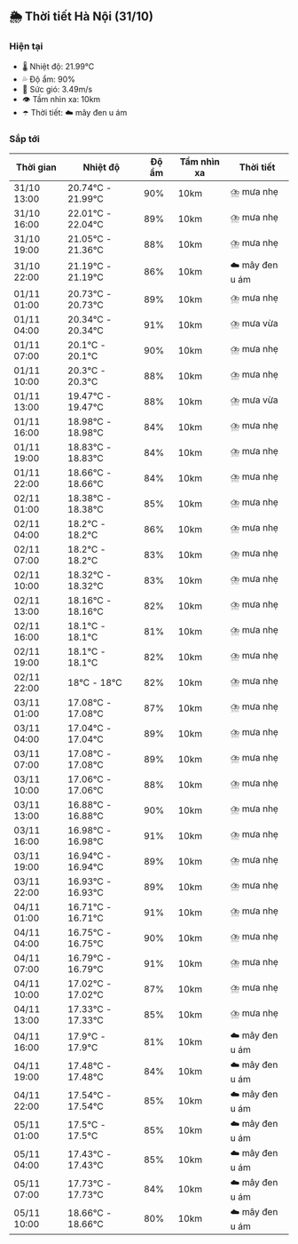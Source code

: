 ## 🌦️ Thời tiết Hà Nội (31/10)

### Hiện tại

- 🌡️ Nhiệt độ: 21.99℃
- 💦 Độ ẩm: 90%
- 💨 Sức gió: 3.49m/s
- 👁️ Tầm nhìn xa: 10km
- ☂️ Thời tiết: ☁️ mây đen u ám

### Sắp tới

| Thời gian | Nhiệt độ | Độ ẩm | Tầm nhìn xa | Thời tiết |
| --- | --- | --- | --- | --- |
| 31/10 13:00 | 20.74℃ - 21.99℃ | 90% | 10km | ⛈️ mưa nhẹ |
| 31/10 16:00 | 22.01℃ - 22.04℃ | 89% | 10km | ⛈️ mưa nhẹ |
| 31/10 19:00 | 21.05℃ - 21.36℃ | 88% | 10km | ⛈️ mưa nhẹ |
| 31/10 22:00 | 21.19℃ - 21.19℃ | 86% | 10km | ☁️ mây đen u ám |
| 01/11 01:00 | 20.73℃ - 20.73℃ | 89% | 10km | ⛈️ mưa nhẹ |
| 01/11 04:00 | 20.34℃ - 20.34℃ | 91% | 10km | ⛈️ mưa vừa |
| 01/11 07:00 | 20.1℃ - 20.1℃ | 90% | 10km | ⛈️ mưa nhẹ |
| 01/11 10:00 | 20.3℃ - 20.3℃ | 88% | 10km | ⛈️ mưa nhẹ |
| 01/11 13:00 | 19.47℃ - 19.47℃ | 88% | 10km | ⛈️ mưa vừa |
| 01/11 16:00 | 18.98℃ - 18.98℃ | 84% | 10km | ⛈️ mưa nhẹ |
| 01/11 19:00 | 18.83℃ - 18.83℃ | 84% | 10km | ⛈️ mưa nhẹ |
| 01/11 22:00 | 18.66℃ - 18.66℃ | 84% | 10km | ⛈️ mưa nhẹ |
| 02/11 01:00 | 18.38℃ - 18.38℃ | 85% | 10km | ⛈️ mưa nhẹ |
| 02/11 04:00 | 18.2℃ - 18.2℃ | 86% | 10km | ⛈️ mưa nhẹ |
| 02/11 07:00 | 18.2℃ - 18.2℃ | 83% | 10km | ⛈️ mưa nhẹ |
| 02/11 10:00 | 18.32℃ - 18.32℃ | 83% | 10km | ⛈️ mưa nhẹ |
| 02/11 13:00 | 18.16℃ - 18.16℃ | 82% | 10km | ⛈️ mưa nhẹ |
| 02/11 16:00 | 18.1℃ - 18.1℃ | 81% | 10km | ⛈️ mưa nhẹ |
| 02/11 19:00 | 18.1℃ - 18.1℃ | 82% | 10km | ⛈️ mưa nhẹ |
| 02/11 22:00 | 18℃ - 18℃ | 82% | 10km | ⛈️ mưa nhẹ |
| 03/11 01:00 | 17.08℃ - 17.08℃ | 87% | 10km | ⛈️ mưa nhẹ |
| 03/11 04:00 | 17.04℃ - 17.04℃ | 89% | 10km | ⛈️ mưa nhẹ |
| 03/11 07:00 | 17.08℃ - 17.08℃ | 89% | 10km | ⛈️ mưa nhẹ |
| 03/11 10:00 | 17.06℃ - 17.06℃ | 88% | 10km | ⛈️ mưa nhẹ |
| 03/11 13:00 | 16.88℃ - 16.88℃ | 90% | 10km | ⛈️ mưa nhẹ |
| 03/11 16:00 | 16.98℃ - 16.98℃ | 91% | 10km | ⛈️ mưa nhẹ |
| 03/11 19:00 | 16.94℃ - 16.94℃ | 89% | 10km | ⛈️ mưa nhẹ |
| 03/11 22:00 | 16.93℃ - 16.93℃ | 89% | 10km | ⛈️ mưa nhẹ |
| 04/11 01:00 | 16.71℃ - 16.71℃ | 91% | 10km | ⛈️ mưa nhẹ |
| 04/11 04:00 | 16.75℃ - 16.75℃ | 90% | 10km | ⛈️ mưa nhẹ |
| 04/11 07:00 | 16.79℃ - 16.79℃ | 91% | 10km | ⛈️ mưa nhẹ |
| 04/11 10:00 | 17.02℃ - 17.02℃ | 87% | 10km | ⛈️ mưa nhẹ |
| 04/11 13:00 | 17.33℃ - 17.33℃ | 85% | 10km | ⛈️ mưa nhẹ |
| 04/11 16:00 | 17.9℃ - 17.9℃ | 81% | 10km | ☁️ mây đen u ám |
| 04/11 19:00 | 17.48℃ - 17.48℃ | 84% | 10km | ☁️ mây đen u ám |
| 04/11 22:00 | 17.54℃ - 17.54℃ | 85% | 10km | ☁️ mây đen u ám |
| 05/11 01:00 | 17.5℃ - 17.5℃ | 85% | 10km | ☁️ mây đen u ám |
| 05/11 04:00 | 17.43℃ - 17.43℃ | 85% | 10km | ☁️ mây đen u ám |
| 05/11 07:00 | 17.73℃ - 17.73℃ | 84% | 10km | ☁️ mây đen u ám |
| 05/11 10:00 | 18.66℃ - 18.66℃ | 80% | 10km | ☁️ mây đen u ám |
